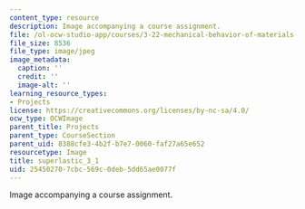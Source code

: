 ```yaml
---
content_type: resource
description: Image accompanying a course assignment.
file: /ol-ocw-studio-app/courses/3-22-mechanical-behavior-of-materials-spring-2008/254502707cbc569c0deb5dd65ae0077f_superlastic_3_1.jpg
file_size: 8536
file_type: image/jpeg
image_metadata:
  caption: ''
  credit: ''
  image-alt: ''
learning_resource_types:
- Projects
license: https://creativecommons.org/licenses/by-nc-sa/4.0/
ocw_type: OCWImage
parent_title: Projects
parent_type: CourseSection
parent_uid: 8388cfe3-4b2f-b7e7-0060-faf27a65e652
resourcetype: Image
title: superlastic_3_1
uid: 25450270-7cbc-569c-0deb-5dd65ae0077f
---
```

Image accompanying a course assignment.
